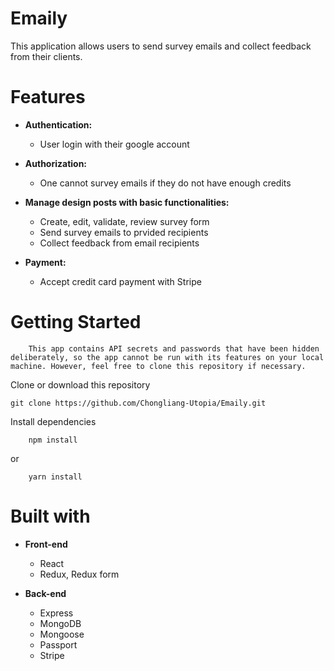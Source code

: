 # Emaily
This application allows users to send survey emails and collect feedback from their clients.
# Features

- **Authentication:**
  - User login with their google account

- **Authorization:**
  - One cannot survey emails if they do not have enough credits

- **Manage design posts with basic functionalities:**
  - Create, edit, validate, review survey form
  - Send survey emails to prvided recipients
  - Collect feedback from email recipients

- **Payment:**
  - Accept credit card payment with Stripe
  
# Getting Started
```
    This app contains API secrets and passwords that have been hidden deliberately, so the app cannot be run with its features on your local machine. However, feel free to clone this repository if necessary.
```
Clone or download this repository
```
git clone https://github.com/Chongliang-Utopia/Emaily.git
```

Install dependencies
```
    npm install
```
or
```
    yarn install
```   
# Built with
- **Front-end**
  - React
  - Redux, Redux form

- **Back-end**
  - Express
  - MongoDB
  - Mongoose
  - Passport
  - Stripe
